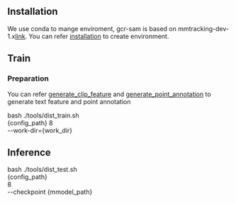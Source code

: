 ## Installation
We use conda to mange enviroment, gcr-sam is based on mmtracking-dev-1.x[link](https://github.com/open-mmlab/mmtracking/tree/dev-1.x). You can refer [installation](https://github.com/open-mmlab/mmtracking/blob/dev-1.x/docs/en/get_started.md) to create environment.
## Train
### Preparation
You can refer [generate_clip_feature](https://github.com/kuiran/GCR-SAM/blob/main/utils/dump_clip_features.py) and [generate_point_annotation](https://github.com/kuiran/GCR-SAM/blob/main/utils/huicv/coarse_utils/noise_data_mask_utils1.py) to generate text feature and point annotation

bash ./tools/dist_train.sh \
    {config_path} 8 \
    --work-dir={work_dir}
## Inference
  bash ./tools/dist_test.sh \
      {config_path} \
      8 \
      --checkpoint {mmodel_path} 
